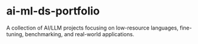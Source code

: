 # ai-ml-ds-portfolio
A collection of AI/LLM projects focusing on low-resource languages, fine-tuning, benchmarking, and real-world applications.
